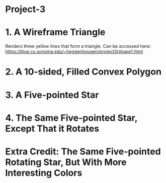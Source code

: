 # Project-3

# 1. A Wireframe Triangle
Renders three yellow lines that form a triangle.
Can be accessed here: https://blue.cs.sonoma.edu/~heggenhougen/project3/shape1.html
# 2. A 10-sided, Filled Convex Polygon
# 3. A Five-pointed Star
# 4. The Same Five-pointed Star, Except That it Rotates

# Extra Credit: The Same Five-pointed Rotating Star, But With More Interesting Colors
